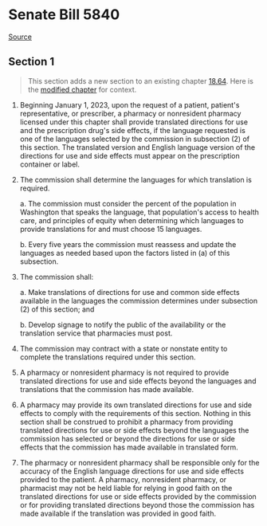 # Senate Bill 5840

[Source](http://lawfilesext.leg.wa.gov/biennium/2021-22/Xml/Bills/Senate%20Bills/5840.xml)
## Section 1
> This section adds a new section to an existing chapter [18.64](/rcw/18_businesses_and_professions/18.064_pharmacists.md). Here is the [modified chapter](rcw/18_businesses_and_professions/18.064_pharmacists.md) for context.

1. Beginning January 1, 2023, upon the request of a patient, patient's representative, or prescriber, a pharmacy or nonresident pharmacy licensed under this chapter shall provide translated directions for use and the prescription drug's side effects, if the language requested is one of the languages selected by the commission in subsection (2) of this section. The translated version and English language version of the directions for use and side effects must appear on the prescription container or label.

2. The commission shall determine the languages for which translation is required.

    a. The commission must consider the percent of the population in Washington that speaks the language, that population's access to health care, and principles of equity when determining which languages to provide translations for and must choose 15 languages.

    b. Every five years the commission must reassess and update the languages as needed based upon the factors listed in (a) of this subsection.

3. The commission shall:

    a. Make translations of directions for use and common side effects available in the languages the commission determines under subsection (2) of this section; and

    b. Develop signage to notify the public of the availability or the translation service that pharmacies must post.

4. The commission may contract with a state or nonstate entity to complete the translations required under this section.

5. A pharmacy or nonresident pharmacy is not required to provide translated directions for use and side effects beyond the languages and translations that the commission has made available.

6. A pharmacy may provide its own translated directions for use and side effects to comply with the requirements of this section. Nothing in this section shall be construed to prohibit a pharmacy from providing translated directions for use or side effects beyond the languages the commission has selected or beyond the directions for use or side effects that the commission has made available in translated form.

7. The pharmacy or nonresident pharmacy shall be responsible only for the accuracy of the English language directions for use and side effects provided to the patient. A pharmacy, nonresident pharmacy, or pharmacist may not be held liable for relying in good faith on the translated directions for use or side effects provided by the commission or for providing translated directions beyond those the commission has made available if the translation was provided in good faith.

